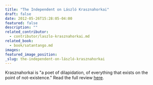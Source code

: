 ```yaml
---
title: "The Independent on László Krasznahorkai"
draft: false
date: 2012-05-26T15:28:05-04:00
featured: false
description: ""
related_contributor:
  - contributor/laszlo-krasznahorkai.md
related_book:
  - book/satantango.md
images:
featured_image_position: 
_slug: the-independent-on-lászló-krasznahorkai
---
```


Krasznahorkai is "a poet of dilapidation, of everything that exists on the point of not-existence." Read the full review [here](http://www.independent.co.uk/arts-entertainment/books/reviews/satantango-by-lszl-krasznahorkai-trans-george-szirtes-7785737.html). 

